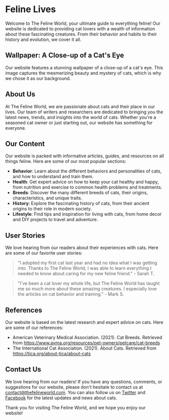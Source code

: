 <!--font:Futura-->

# Feline Lives

Welcome to The Feline World, your ultimate guide to everything feline! Our website is dedicated to providing cat lovers with a wealth of information about these fascinating creatures. From their behavior and habits to their history and evolution, we cover it all.

## Wallpaper: A Close-up of a Cat's Eye

Our website features a stunning wallpaper of a close-up of a cat's eye. This image captures the mesmerizing beauty and mystery of cats, which is why we chose it as our background. 

## About Us

At The Feline World, we are passionate about cats and their place in our lives. Our team of writers and researchers are dedicated to bringing you the latest news, trends, and insights into the world of cats. Whether you're a seasoned cat owner or just starting out, our website has something for everyone.

## Our Content

Our website is packed with informative articles, guides, and resources on all things feline. Here are some of our most popular sections:

- **Behavior**: Learn about the different behaviors and personalities of cats, and how to understand and train them.
- **Health**: Get expert advice on how to keep your cat healthy and happy, from nutrition and exercise to common health problems and treatments.
- **Breeds**: Discover the many different breeds of cats, their origins, characteristics, and unique traits.
- **History**: Explore the fascinating history of cats, from their ancient origins to their role in modern society.
- **Lifestyle**: Find tips and inspiration for living with cats, from home decor and DIY projects to travel and adventure.

## User Stories

We love hearing from our readers about their experiences with cats. Here are some of our favorite user stories:

> "I adopted my first cat last year and had no idea what I was getting into. Thanks to The Feline World, I was able to learn everything I needed to know about caring for my new feline friend." - Sarah T.

> "I've been a cat lover my whole life, but The Feline World has taught me so much more about these amazing creatures. I especially love the articles on cat behavior and training." - Mark S.

## References

Our website is based on the latest research and expert advice on cats. Here are some of our references:

- American Veterinary Medical Association. (2021). Cat Breeds. Retrieved from https://www.avma.org/resources/pet-owners/petcare/cat-breeds
- The International Cat Association. (2021). About Cats. Retrieved from https://tica.org/about-tica/about-cats

## Contact Us

We love hearing from our readers! If you have any questions, comments, or suggestions for our website, please don't hesitate to contact us at [contact@thefelineworld.com](mailto:contact@thefelineworld.com). You can also follow us on [Twitter](#) and [Facebook](#) for the latest updates and news about cats. 

Thank you for visiting The Feline World, and we hope you enjoy our website!

<!--

Write me content for website with wallpaper which alt text is:

"A close-up of a cat’s eye"

The name/title of the page should not be 1:1 copy of the alt text but rather a real content of the website which is using this wallpaper.

- Use markdown format 
- Start with heading
- Heading should be short and concise
- The content should look like a real website 
- The website should not be about the wallpaper, wallpaper is just a related background
- Heading should be contain work "wallpaper" or "background"
- Include real sections like references, contact, user stories, etc. use things relevant to the page purpose.
- Feel free to use structure like headings, bullets, numbering, blockquotes, paragraphs, horizontal lines, etc.
- You can use formatting like bold or _italic_
- You can include UTF-8 emojis
- Links should be only #hash anchors (and you can refer to the document itself)
- Do not include images


---


# The Feline World - Exploring the Mysterious and Fascinating Lives of Cats

Welcome to The Feline World, your ultimate guide to everything feline! Our website is dedicated to providing cat lovers with a wealth of information about these fascinating creatures. From their behavior and habits to their history and evolution, we cover it all.

## Wallpaper: A Close-up of a Cat's Eye

Our website features a stunning wallpaper of a close-up of a cat's eye. This image captures the mesmerizing beauty and mystery of cats, which is why we chose it as our background. 

## About Us

At The Feline World, we are passionate about cats and their place in our lives. Our team of writers and researchers are dedicated to bringing you the latest news, trends, and insights into the world of cats. Whether you're a seasoned cat owner or just starting out, our website has something for everyone.

## Our Content

Our website is packed with informative articles, guides, and resources on all things feline. Here are some of our most popular sections:

- **Behavior**: Learn about the different behaviors and personalities of cats, and how to understand and train them.
- **Health**: Get expert advice on how to keep your cat healthy and happy, from nutrition and exercise to common health problems and treatments.
- **Breeds**: Discover the many different breeds of cats, their origins, characteristics, and unique traits.
- **History**: Explore the fascinating history of cats, from their ancient origins to their role in modern society.
- **Lifestyle**: Find tips and inspiration for living with cats, from home decor and DIY projects to travel and adventure.

## User Stories

We love hearing from our readers about their experiences with cats. Here are some of our favorite user stories:

> "I adopted my first cat last year and had no idea what I was getting into. Thanks to The Feline World, I was able to learn everything I needed to know about caring for my new feline friend." - Sarah T.

> "I've been a cat lover my whole life, but The Feline World has taught me so much more about these amazing creatures. I especially love the articles on cat behavior and training." - Mark S.

## References

Our website is based on the latest research and expert advice on cats. Here are some of our references:

- American Veterinary Medical Association. (2021). Cat Breeds. Retrieved from https://www.avma.org/resources/pet-owners/petcare/cat-breeds
- The International Cat Association. (2021). About Cats. Retrieved from https://tica.org/about-tica/about-cats

## Contact Us

We love hearing from our readers! If you have any questions, comments, or suggestions for our website, please don't hesitate to contact us at [contact@thefelineworld.com](mailto:contact@thefelineworld.com). You can also follow us on [Twitter](#) and [Facebook](#) for the latest updates and news about cats. 

Thank you for visiting The Feline World, and we hope you enjoy our website!

-->
